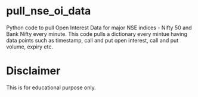 # pull_nse_oi_data
Python code to pull Open Interest Data for major NSE indices - Nifty 50 and Bank Nifty every minute.
This code pulls a dictionary every mintue having data points such as timestamp, call and put open interest, call and put volume, expiry etc.

# Disclaimer
This is for educational purpose only.
